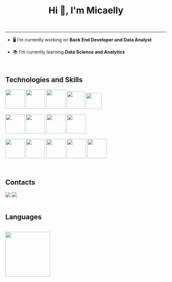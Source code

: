 
<h1 align="center">Hi 👋, I'm Micaelly </h1>
</br>

------------

- 🖥️ I’m currently working on **Back End Developer and Data Analyst**

- 📚 I’m currently learning **Data Science and Analytics**


</br>

Technologies and Skills
------------

<img width="60px" src="https://cdn.jsdelivr.net/gh/devicons/devicon/icons/python/python-original-wordmark.svg" /> <img width="60px" src="https://cdn.jsdelivr.net/gh/devicons/devicon/icons/postgresql/postgresql-original-wordmark.svg" />   <img width="60px" src="https://cdn.jsdelivr.net/gh/devicons/devicon/icons/oracle/oracle-original.svg" /> <img  width="55px" src="https://cdn.jsdelivr.net/gh/devicons/devicon/icons/html5/html5-original-wordmark.svg" />
<img width="50px" src="https://cdn.jsdelivr.net/gh/devicons/devicon/icons/javascript/javascript-original.svg" />
          
<img width="60px" src="https://cdn.jsdelivr.net/gh/devicons/devicon/icons/sqlalchemy/sqlalchemy-original-wordmark.svg" />      <img width="60px" src="https://cdn.jsdelivr.net/gh/devicons/devicon/icons/django/django-plain-wordmark.svg" />       <img width="60px" src="https://cdn.jsdelivr.net/gh/devicons/devicon/icons/fastapi/fastapi-plain-wordmark.svg" />     <img width="60px" src="https://cdn.jsdelivr.net/gh/devicons/devicon/icons/pandas/pandas-original-wordmark.svg" />


<img width="60px" src="https://cdn.jsdelivr.net/gh/devicons/devicon/icons/git/git-original-wordmark.svg" />    <img width="60 px" src="https://cdn.jsdelivr.net/gh/devicons/devicon/icons/amazonwebservices/amazonwebservices-original-wordmark.svg" />    <img width="60 px"  src="https://cdn.jsdelivr.net/gh/devicons/devicon/icons/jira/jira-original-wordmark.svg" />  <img width="60 px"  src="https://cdn.jsdelivr.net/gh/devicons/devicon/icons/docker/docker-original-wordmark.svg" />         <img width="60px" src="https://cdn.jsdelivr.net/gh/devicons/devicon/icons/jupyter/jupyter-original-wordmark.svg" /> 
</br>

</br>

Contacts
------------

<div>  
  <a href="mailto:micaellycristine01@gmail.com" target="_blank"><img src="https://img.shields.io/badge/Gmail-D14836?style=for-the-badge&logo= gmail&logoColor=white" target="_black"></a>
  <a href="https://www.linkedin.com/in/micaelly-cristine-8a5205200/" target="_blank"><img src="https://img.shields.io/badge/LinkedIn-%230077B5?style=for-the-badge&logo=linkedin&logoColor=white" target="_black"></a>
  </div>
  
</br>

 Languages 
------------
</br>
 <img height="140em" src="https://github-readme-stats-eight-theta.vercel.app/api/top-langs/?username=Micaelly2222&layout=compact&langs_count=8&theme=algolia"/>

</br>
